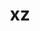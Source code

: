 ---
title: "xz"
layout: cache
categories: [package, develop-2023-12-10]
meta: {"versions": ["5.4.1"], "compilers": ["apple-clang@=15.0.0", "cce@=15.0.1", "gcc@=10.3.0", "gcc@=11.1.0", "gcc@=11.3.0", "gcc@=11.4.0", "gcc@=12.3.0", "gcc@=7.3.1", "gcc@=7.5.0", "gcc@=9.4.0", "oneapi@=2023.2.0"], "oss": ["amzn2", "rhel8", "sle_hpc15", "ubuntu18.04", "ubuntu20.04", "ubuntu22.04", "ventura"], "platforms": ["darwin", "linux"], "targets": ["aarch64", "neoverse_n1", "neoverse_v1", "ppc64le", "x86_64_v3", "x86_64_v4", "zen4"], "stacks": ["aws-isc", "aws-isc-aarch64", "build_systems", "data-vis-sdk", "developer-tools", "e4s", "e4s-cray-rhel", "e4s-cray-sles", "e4s-neoverse_v1", "e4s-oneapi", "e4s-power", "e4s-rocm-external", "ml-darwin-aarch64-mps", "ml-linux-x86_64-cpu", "ml-linux-x86_64-cuda", "ml-linux-x86_64-rocm", "radiuss", "radiuss-aws", "radiuss-aws-aarch64", "root", "tutorial"], "num_specs": 18, "num_specs_by_stack": {"ml-darwin-aarch64-mps": 1, "root": 18, "radiuss-aws-aarch64": 2, "aws-isc-aarch64": 2, "aws-isc": 1, "radiuss-aws": 1, "developer-tools": 1, "radiuss": 1, "build_systems": 1, "e4s-cray-rhel": 1, "e4s-cray-sles": 1, "e4s-neoverse_v1": 1, "e4s-power": 1, "data-vis-sdk": 1, "e4s": 1, "e4s-rocm-external": 1, "e4s-oneapi": 1, "ml-linux-x86_64-cpu": 1, "ml-linux-x86_64-cuda": 1, "ml-linux-x86_64-rocm": 1, "tutorial": 2}}
spec_details: [{"hash": "rgise4fgicrxejsghk6jlnafdtcfcyks", "compiler": "apple-clang@=15.0.0", "versions": ["5.4.1"], "os": "ventura", "platform": "darwin", "target": "aarch64", "variants": ["build_system=autotools", "libs=shared,static", "~pic"], "stacks": ["ml-darwin-aarch64-mps", "root"], "size": "-", "tarball": "https://binaries.spack.io/releases/develop-2023-12-10/build_cache/darwin-ventura-aarch64/apple-clang-15.0.0/xz-5.4.1/darwin-ventura-aarch64-apple-clang-15.0.0-xz-5.4.1-rgise4fgicrxejsghk6jlnafdtcfcyks.spack"}, {"hash": "igxmtvolctliia76iic53zoaxr2hw4ao", "compiler": "gcc@=7.3.1", "versions": ["5.4.1"], "os": "amzn2", "platform": "linux", "target": "aarch64", "variants": ["build_system=autotools", "libs=shared,static", "~pic"], "stacks": ["radiuss-aws-aarch64", "root"], "size": "-", "tarball": "https://binaries.spack.io/releases/develop-2023-12-10/build_cache/linux-amzn2-aarch64/gcc-7.3.1/xz-5.4.1/linux-amzn2-aarch64-gcc-7.3.1-xz-5.4.1-igxmtvolctliia76iic53zoaxr2hw4ao.spack"}, {"hash": "nwvmpz6coyxhaafja64dascqu3x4fjbb", "compiler": "gcc@=7.3.1", "versions": ["5.4.1"], "os": "amzn2", "platform": "linux", "target": "aarch64", "variants": ["build_system=autotools", "libs=shared,static", "+pic"], "stacks": ["aws-isc-aarch64", "root"], "size": "-", "tarball": "https://binaries.spack.io/releases/develop-2023-12-10/build_cache/linux-amzn2-aarch64/gcc-7.3.1/xz-5.4.1/linux-amzn2-aarch64-gcc-7.3.1-xz-5.4.1-nwvmpz6coyxhaafja64dascqu3x4fjbb.spack"}, {"hash": "hlea64wwcga4iapowcvptwmctbm7o7kq", "compiler": "gcc@=7.3.1", "versions": ["5.4.1"], "os": "amzn2", "platform": "linux", "target": "neoverse_n1", "variants": ["build_system=autotools", "libs=shared,static", "+pic"], "stacks": ["aws-isc-aarch64", "root"], "size": "-", "tarball": "https://binaries.spack.io/releases/develop-2023-12-10/build_cache/linux-amzn2-neoverse_n1/gcc-7.3.1/xz-5.4.1/linux-amzn2-neoverse_n1-gcc-7.3.1-xz-5.4.1-hlea64wwcga4iapowcvptwmctbm7o7kq.spack"}, {"hash": "2rtyeskhghzjaa2jpjyk3hol27ejgepj", "compiler": "gcc@=7.3.1", "versions": ["5.4.1"], "os": "amzn2", "platform": "linux", "target": "neoverse_n1", "variants": ["build_system=autotools", "libs=shared,static", "~pic"], "stacks": ["radiuss-aws-aarch64", "root"], "size": "-", "tarball": "https://binaries.spack.io/releases/develop-2023-12-10/build_cache/linux-amzn2-neoverse_n1/gcc-7.3.1/xz-5.4.1/linux-amzn2-neoverse_n1-gcc-7.3.1-xz-5.4.1-2rtyeskhghzjaa2jpjyk3hol27ejgepj.spack"}, {"hash": "qjyahgvzeg25vqwxwmimqhmx5xwspm6z", "compiler": "gcc@=7.3.1", "versions": ["5.4.1"], "os": "amzn2", "platform": "linux", "target": "x86_64_v3", "variants": ["build_system=autotools", "libs=shared,static", "+pic"], "stacks": ["root", "aws-isc"], "size": "-", "tarball": "https://binaries.spack.io/releases/develop-2023-12-10/build_cache/linux-amzn2-x86_64_v3/gcc-7.3.1/xz-5.4.1/linux-amzn2-x86_64_v3-gcc-7.3.1-xz-5.4.1-qjyahgvzeg25vqwxwmimqhmx5xwspm6z.spack"}, {"hash": "7qjbvd3euywlxabkzswmabu7cnpkj6hb", "compiler": "gcc@=7.3.1", "versions": ["5.4.1"], "os": "amzn2", "platform": "linux", "target": "x86_64_v3", "variants": ["build_system=autotools", "libs=shared,static", "~pic"], "stacks": ["radiuss-aws", "root"], "size": "-", "tarball": "https://binaries.spack.io/releases/develop-2023-12-10/build_cache/linux-amzn2-x86_64_v3/gcc-7.3.1/xz-5.4.1/linux-amzn2-x86_64_v3-gcc-7.3.1-xz-5.4.1-7qjbvd3euywlxabkzswmabu7cnpkj6hb.spack"}, {"hash": "l2kjbvxquwhcgmx4ulzfttr4jscgubcy", "compiler": "gcc@=7.5.0", "versions": ["5.4.1"], "os": "ubuntu18.04", "platform": "linux", "target": "x86_64_v3", "variants": ["build_system=autotools", "libs=shared,static", "~pic"], "stacks": ["developer-tools", "radiuss", "build_systems", "root"], "size": "-", "tarball": "https://binaries.spack.io/releases/develop-2023-12-10/build_cache/linux-ubuntu18.04-x86_64_v3/gcc-7.5.0/xz-5.4.1/linux-ubuntu18.04-x86_64_v3-gcc-7.5.0-xz-5.4.1-l2kjbvxquwhcgmx4ulzfttr4jscgubcy.spack"}, {"hash": "g6pmawp4fm6c33oyxvuvicr3qbxno7rg", "compiler": "cce@=15.0.1", "versions": ["5.4.1"], "os": "rhel8", "platform": "linux", "target": "zen4", "variants": ["build_system=autotools", "libs=shared,static", "+pic"], "stacks": ["e4s-cray-rhel", "root"], "size": "-", "tarball": "https://binaries.spack.io/releases/develop-2023-12-10/build_cache/linux-rhel8-zen4/cce-15.0.1/xz-5.4.1/linux-rhel8-zen4-cce-15.0.1-xz-5.4.1-g6pmawp4fm6c33oyxvuvicr3qbxno7rg.spack"}, {"hash": "mdi3csd5y5ju6jgv7a7qk66krk6i6zi5", "compiler": "gcc@=10.3.0", "versions": ["5.4.1"], "os": "sle_hpc15", "platform": "linux", "target": "x86_64_v4", "variants": ["build_system=autotools", "libs=shared,static", "+pic"], "stacks": ["e4s-cray-sles", "root"], "size": "-", "tarball": "https://binaries.spack.io/releases/develop-2023-12-10/build_cache/linux-sle_hpc15-x86_64_v4/gcc-10.3.0/xz-5.4.1/linux-sle_hpc15-x86_64_v4-gcc-10.3.0-xz-5.4.1-mdi3csd5y5ju6jgv7a7qk66krk6i6zi5.spack"}, {"hash": "2mmwxrln63ze6gep27u5ydckikibl6yw", "compiler": "gcc@=11.4.0", "versions": ["5.4.1"], "os": "ubuntu20.04", "platform": "linux", "target": "neoverse_v1", "variants": ["build_system=autotools", "libs=shared,static", "+pic"], "stacks": ["e4s-neoverse_v1", "root"], "size": "-", "tarball": "https://binaries.spack.io/releases/develop-2023-12-10/build_cache/linux-ubuntu20.04-neoverse_v1/gcc-11.4.0/xz-5.4.1/linux-ubuntu20.04-neoverse_v1-gcc-11.4.0-xz-5.4.1-2mmwxrln63ze6gep27u5ydckikibl6yw.spack"}, {"hash": "qbdpxxn7zzah4uz6d75vigosv64zg7dh", "compiler": "gcc@=9.4.0", "versions": ["5.4.1"], "os": "ubuntu20.04", "platform": "linux", "target": "ppc64le", "variants": ["build_system=autotools", "libs=shared,static", "+pic"], "stacks": ["e4s-power", "root"], "size": "-", "tarball": "https://binaries.spack.io/releases/develop-2023-12-10/build_cache/linux-ubuntu20.04-ppc64le/gcc-9.4.0/xz-5.4.1/linux-ubuntu20.04-ppc64le-gcc-9.4.0-xz-5.4.1-qbdpxxn7zzah4uz6d75vigosv64zg7dh.spack"}, {"hash": "fooube5yuexr4pizdwf3qxnlfhxmd3nn", "compiler": "gcc@=11.1.0", "versions": ["5.4.1"], "os": "ubuntu20.04", "platform": "linux", "target": "x86_64_v3", "variants": ["build_system=autotools", "libs=shared,static", "~pic"], "stacks": ["data-vis-sdk", "root"], "size": "-", "tarball": "https://binaries.spack.io/releases/develop-2023-12-10/build_cache/linux-ubuntu20.04-x86_64_v3/gcc-11.1.0/xz-5.4.1/linux-ubuntu20.04-x86_64_v3-gcc-11.1.0-xz-5.4.1-fooube5yuexr4pizdwf3qxnlfhxmd3nn.spack"}, {"hash": "r6o4pruvkzl6eienj5q5cfmfc6bzu7vt", "compiler": "gcc@=11.4.0", "versions": ["5.4.1"], "os": "ubuntu20.04", "platform": "linux", "target": "x86_64_v3", "variants": ["build_system=autotools", "libs=shared,static", "+pic"], "stacks": ["e4s", "e4s-rocm-external", "root"], "size": "-", "tarball": "https://binaries.spack.io/releases/develop-2023-12-10/build_cache/linux-ubuntu20.04-x86_64_v3/gcc-11.4.0/xz-5.4.1/linux-ubuntu20.04-x86_64_v3-gcc-11.4.0-xz-5.4.1-r6o4pruvkzl6eienj5q5cfmfc6bzu7vt.spack"}, {"hash": "krchs4g6fmzzyvn4isfc5rsbngszafqe", "compiler": "oneapi@=2023.2.0", "versions": ["5.4.1"], "os": "ubuntu20.04", "platform": "linux", "target": "x86_64_v3", "variants": ["build_system=autotools", "libs=shared,static", "+pic"], "stacks": ["e4s-oneapi", "root"], "size": "-", "tarball": "https://binaries.spack.io/releases/develop-2023-12-10/build_cache/linux-ubuntu20.04-x86_64_v3/oneapi-2023.2.0/xz-5.4.1/linux-ubuntu20.04-x86_64_v3-oneapi-2023.2.0-xz-5.4.1-krchs4g6fmzzyvn4isfc5rsbngszafqe.spack"}, {"hash": "hnbwgqyr2n5a327vb3a63mkx3xkyap2x", "compiler": "gcc@=11.3.0", "versions": ["5.4.1"], "os": "ubuntu22.04", "platform": "linux", "target": "x86_64_v3", "variants": ["build_system=autotools", "libs=shared,static", "~pic"], "stacks": ["ml-linux-x86_64-cpu", "ml-linux-x86_64-cuda", "ml-linux-x86_64-rocm", "root"], "size": "-", "tarball": "https://binaries.spack.io/releases/develop-2023-12-10/build_cache/linux-ubuntu22.04-x86_64_v3/gcc-11.3.0/xz-5.4.1/linux-ubuntu22.04-x86_64_v3-gcc-11.3.0-xz-5.4.1-hnbwgqyr2n5a327vb3a63mkx3xkyap2x.spack"}, {"hash": "ubcqxu5i44k6cv5qaec2h52nlllcusdq", "compiler": "gcc@=11.4.0", "versions": ["5.4.1"], "os": "ubuntu22.04", "platform": "linux", "target": "x86_64_v3", "variants": ["build_system=autotools", "libs=shared,static", "~pic"], "stacks": ["tutorial", "root"], "size": "-", "tarball": "https://binaries.spack.io/releases/develop-2023-12-10/build_cache/linux-ubuntu22.04-x86_64_v3/gcc-11.4.0/xz-5.4.1/linux-ubuntu22.04-x86_64_v3-gcc-11.4.0-xz-5.4.1-ubcqxu5i44k6cv5qaec2h52nlllcusdq.spack"}, {"hash": "tuxmvnpqv5c4mdukiwafokmo6ifcc767", "compiler": "gcc@=12.3.0", "versions": ["5.4.1"], "os": "ubuntu22.04", "platform": "linux", "target": "x86_64_v3", "variants": ["build_system=autotools", "libs=shared,static", "~pic"], "stacks": ["tutorial", "root"], "size": "-", "tarball": "https://binaries.spack.io/releases/develop-2023-12-10/build_cache/linux-ubuntu22.04-x86_64_v3/gcc-12.3.0/xz-5.4.1/linux-ubuntu22.04-x86_64_v3-gcc-12.3.0-xz-5.4.1-tuxmvnpqv5c4mdukiwafokmo6ifcc767.spack"}]
---